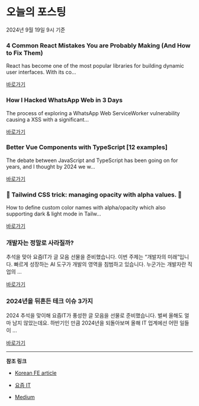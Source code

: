 # 오늘의 포스팅 
2024년 9월 19일 9시 기준 

### 4 Common React Mistakes You are Probably Making (And How to Fix Them) 

 React has become one of the most popular libraries for building dynamic user interfaces. With its co... 

 [바로가기](https://medium.com/m/signin?actionUrl=https%3A%2F%2Fmedium.com%2F_%2Fbookmark%2Fp%2Fca6fa70186ed&operation=register&redirect=https%3A%2F%2Fmedium.com%2F%40zakirhassan114%2F4-common-react-mistakes-you-are-probably-making-and-how-to-fix-them-ca6fa70186ed&source=------react---0-84----------react------bookmark_preview----21437a8a_7380_428c_bd2b_e2d41cfdbb59-------) 

### How I Hacked WhatsApp Web in 3 Days 

 The process of exploring a WhatsApp Web ServiceWorker vulnerability causing a XSS with a significant... 

 [바로가기](https://medium.com/m/signin?actionUrl=https%3A%2F%2Fmedium.com%2F_%2Fbookmark%2Fp%2Ff23504ed5b42&operation=register&redirect=https%3A%2F%2Fmichalszorad.medium.com%2Fhow-i-hacked-whatsapp-web-in-3-days-f23504ed5b42&source=------javascript---0-84----------javascript------bookmark_preview----f84a1c0b_4aa4_439f_967a_c75274817204-------) 

### Better Vue Components with TypeScript [12 examples] 

 The debate between JavaScript and TypeScript has been going on for years, and I thought by 2024 we w... 

 [바로가기](https://medium.com/m/signin?actionUrl=https%3A%2F%2Fmedium.com%2F_%2Fbookmark%2Fp%2F3bf141d39784&operation=register&redirect=https%3A%2F%2Ffadamakis.com%2Fbetter-vue-components-with-typescript-12-examples-3bf141d39784&source=------typescript---0-84----------typescript------bookmark_preview----8e600440_e9d4_40b8_8828_c95a3fd5c4ea-------) 

### 🎨 Tailwind CSS trick: managing opacity with alpha values. 🎨 

 How to define custom color names with alpha/opacity which also supporting dark & light mode in Tailw... 

 [바로가기](https://medium.com/m/signin?actionUrl=https%3A%2F%2Fmedium.com%2F_%2Fbookmark%2Fp%2Fce73bf3b14f9&operation=register&redirect=https%3A%2F%2Fbootcamp.uxdesign.cc%2Ftailwind-css-trick-managing-opacity-with-alpha-values-ce73bf3b14f9&source=------frontend---0-84----------frontend------bookmark_preview----588ece38_f84b_4f2e_85d3_c9a7612b731f-------) 

### 개발자는 정말로 사라질까? 

 추석을 맞아 요즘IT가 글 모음 선물을 준비했습니다. 이번 주제는 “개발자의 미래”입니다. 빠르게 성장하는 AI 도구가 개발의 영역을 침범하고 있습니다. 누군가는 개발자란 직업의 ... 

 [바로가기](https://yozm.wishket.com/magazine/detail/2765/) 

### 2024년을 뒤흔든 테크 이슈 3가지 

 2024 추석을 맞이해 요즘IT가 풍성한 글 모음을 선물로 준비했습니다. 벌써 올해도 얼마 남지 않았는데요. 하반기인 만큼 2024년을 되돌아보며 올해 IT 업계에선 어떤 일들이 ... 

 [바로가기](https://yozm.wishket.com/magazine/detail/2763/) 

---

**참조 링크**

- [Korean FE article](https://kofearticle.substack.com) 

- [요즘 IT](https://yozm.wishket.com/magazine) 

- [Medium](https://medium.com) 

